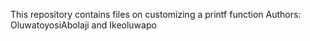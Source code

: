 This repository contains files on customizing a printf function
Authors: OluwatoyosiAbolaji and Ikeoluwapo


